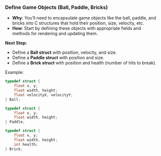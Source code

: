 ### **Define Game Objects (Ball, Paddle, Bricks)**

*   **Why**: You’ll need to encapsulate game objects like the ball, paddle, and bricks into C structures that hold their position, size, velocity, etc.
*   **How**: Start by defining these objects with appropriate fields and methods for rendering and updating them.

**Next Step:**

*   Define a **Ball struct** with position, velocity, and size.
*   Define a **Paddle struct** with position and size.
*   Define a **Brick struct** with position and health (number of hits to break).

Example:

```c
typedef struct {
    float x, y;
    float width, height;
    float velocityX, velocityY;
} Ball;

typedef struct {
    float x, y;
    float width, height;
} Paddle;

typedef struct {
    float x, y;
    float width, height;
    int health;
} Brick;
```
